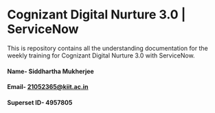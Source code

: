 # Cognizant Digital Nurture 3.0 | ServiceNow

This is repository contains all the understanding documentation for the weekly training for Cognizant Digital Nurture 3.0 with ServiceNow.

#### Name- Siddhartha Mukherjee
#### Email- 21052365@kiit.ac.in
#### Superset ID- 4957805